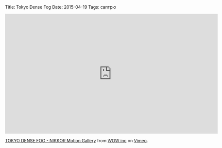 Title: Tokyo Dense Fog
Date: 2015-04-19
Tags: саптрю

<div class="text"><iframe src="https://player.vimeo.com/video/119189638?color=ffffff&amp;title=0&amp;byline=0&amp;portrait=0" width="700" height="394" frameborder="0" webkitallowfullscreen="webkitallowfullscreen" mozallowfullscreen="mozallowfullscreen" allowfullscreen="allowfullscreen"></iframe> <p><a href="https://vimeo.com/119189638">TOKYO DENSE FOG - NIKKOR Motion Gallery</a> from <a href="https://vimeo.com/wowinc">WOW inc</a> on <a href="https://vimeo.com">Vimeo</a>.</p></div>